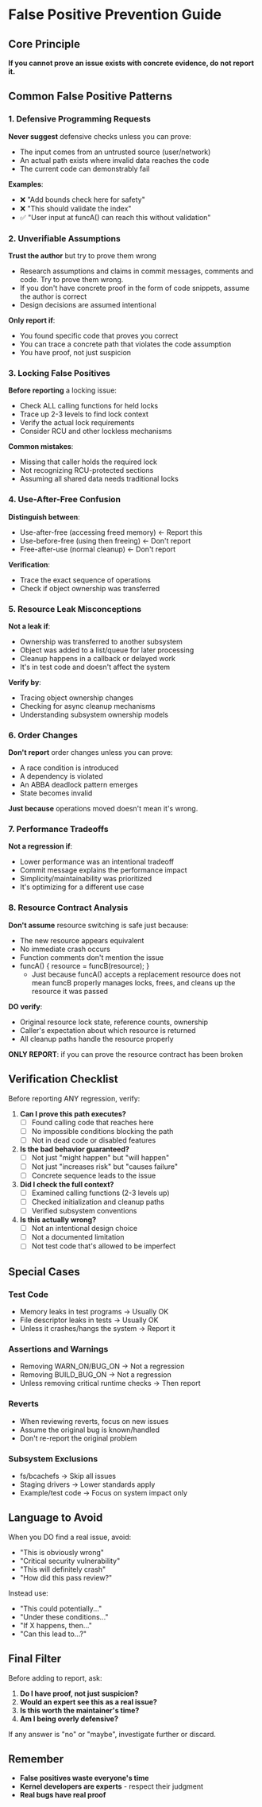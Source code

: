 # False Positive Prevention Guide

## Core Principle
**If you cannot prove an issue exists with concrete evidence, do not report it.**

## Common False Positive Patterns

### 1. Defensive Programming Requests
**Never suggest** defensive checks unless you can prove:
- The input comes from an untrusted source (user/network)
- An actual path exists where invalid data reaches the code
- The current code can demonstrably fail

**Examples**:
- ❌ "Add bounds check here for safety"
- ❌ "This should validate the index"
- ✅ "User input at funcA() can reach this without validation"

### 2. Unverifiable Assumptions
**Trust the author** but try to prove them wrong
- Research assumptions and claims in commit messages, comments and code.  Try to prove them wrong.
- If you don't have concrete proof in the form of code snippets, assume the author is correct
- Design decisions are assumed intentional

**Only report if**:
- You found specific code that proves you correct
- You can trace a concrete path that violates the code assumption
- You have proof, not just suspicion

### 3. Locking False Positives
**Before reporting** a locking issue:
- Check ALL calling functions for held locks
- Trace up 2-3 levels to find lock context
- Verify the actual lock requirements
- Consider RCU and other lockless mechanisms

**Common mistakes**:
- Missing that caller holds the required lock
- Not recognizing RCU-protected sections
- Assuming all shared data needs traditional locks

### 4. Use-After-Free Confusion
**Distinguish between**:
- Use-after-free (accessing freed memory) ← Report this
- Use-before-free (using then freeing) ← Don't report
- Free-after-use (normal cleanup) ← Don't report

**Verification**:
- Trace the exact sequence of operations
- Check if object ownership was transferred

### 5. Resource Leak Misconceptions
**Not a leak if**:
- Ownership was transferred to another subsystem
- Object was added to a list/queue for later processing
- Cleanup happens in a callback or delayed work
- It's in test code and doesn't affect the system

**Verify by**:
- Tracing object ownership changes
- Checking for async cleanup mechanisms
- Understanding subsystem ownership models

### 6. Order Changes
**Don't report** order changes unless you can prove:
- A race condition is introduced
- A dependency is violated
- An ABBA deadlock pattern emerges
- State becomes invalid

**Just because** operations moved doesn't mean it's wrong.

### 7. Performance Tradeoffs
**Not a regression if**:
- Lower performance was an intentional tradeoff
- Commit message explains the performance impact
- Simplicity/maintainability was prioritized
- It's optimizing for a different use case

### 8. Resource Contract Analysis
**Don't assume** resource switching is safe just because:
  - The new resource appears equivalent
  - No immediate crash occurs
  - Function comments don't mention the issue
  - funcA() { resource = funcB(resource); }
    - Just because funcA() accepts a replacement resource does not mean
      funcB properly manages locks, frees, and cleans up the resource it was passed

**DO verify**:
  - Original resource lock state, reference counts, ownership
  - Caller's expectation about which resource is returned
  - All cleanup paths handle the resource properly

**ONLY REPORT**: if you can prove the resource contract has been broken

## Verification Checklist

Before reporting ANY regression, verify:

1. **Can I prove this path executes?**
   - [ ] Found calling code that reaches here
   - [ ] No impossible conditions blocking the path
   - [ ] Not in dead code or disabled features

2. **Is the bad behavior guaranteed?**
   - [ ] Not just "might happen" but "will happen"
   - [ ] Not just "increases risk" but "causes failure"
   - [ ] Concrete sequence leads to the issue

3. **Did I check the full context?**
   - [ ] Examined calling functions (2-3 levels up)
   - [ ] Checked initialization and cleanup paths
   - [ ] Verified subsystem conventions

4. **Is this actually wrong?**
   - [ ] Not an intentional design choice
   - [ ] Not a documented limitation
   - [ ] Not test code that's allowed to be imperfect

## Special Cases

### Test Code
- Memory leaks in test programs → Usually OK
- File descriptor leaks in tests → Usually OK
- Unless it crashes/hangs the system → Report it

### Assertions and Warnings
- Removing WARN_ON/BUG_ON → Not a regression
- Removing BUILD_BUG_ON → Not a regression
- Unless removing critical runtime checks → Then report

### Reverts
- When reviewing reverts, focus on new issues
- Assume the original bug is known/handled
- Don't re-report the original problem

### Subsystem Exclusions
- fs/bcachefs → Skip all issues
- Staging drivers → Lower standards apply
- Example/test code → Focus on system impact only

## Language to Avoid

When you DO find a real issue, avoid:
- "This is obviously wrong"
- "Critical security vulnerability"
- "This will definitely crash"
- "How did this pass review?"

Instead use:
- "This could potentially..."
- "Under these conditions..."
- "If X happens, then..."
- "Can this lead to...?"

## Final Filter

Before adding to report, ask:
1. **Do I have proof, not just suspicion?**
2. **Would an expert see this as a real issue?**
3. **Is this worth the maintainer's time?**
4. **Am I being overly defensive?**

If any answer is "no" or "maybe", investigate further or discard.

## Remember
- **False positives waste everyone's time**
- **Kernel developers are experts** - respect their judgment
- **Real bugs have real proof**
